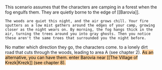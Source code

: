 This scenario assumes that the characters are camping in a forest when the fog engulfs them. They are quietly borne to the edge of [[Barovia]].

	The woods are quiet this night, and the air grows chill. Your fire sputters as a low mist gathers around the edges of your camp, growing closer as the night wears on. By morning, the fog hangs thick in the air, turning the trees around you into gray ghosts. Then you notice these aren't the same trees that surrounded you the night before.
	
No matter which direction they go, the characters come. to a lonely dirt road that cuts through the woods, leading to area A (see chapter 2). <mark style="background: #FFB86CA6;">As an alternative, you can have them. enter Barovia near [[The Village of Krezk|Krezk]] (see chapter 8).</mark>